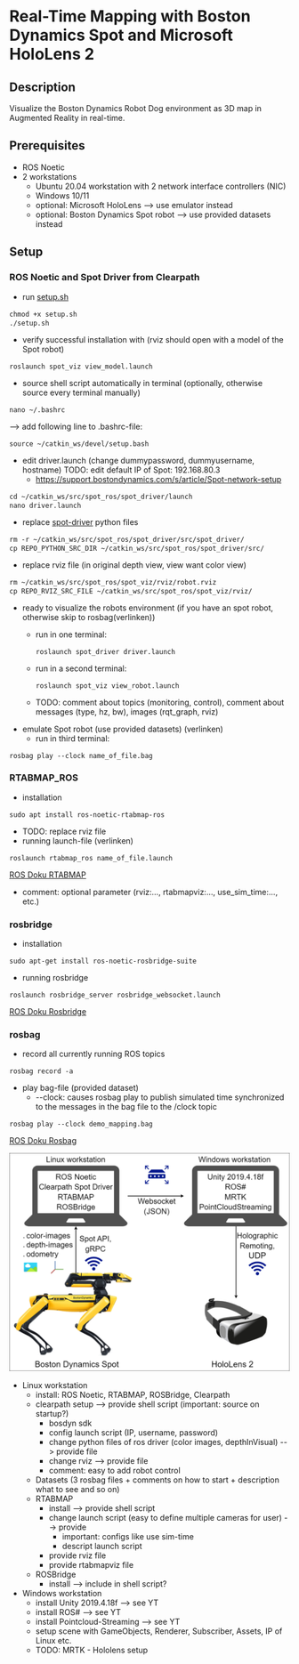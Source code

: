 # Real-Time Mapping with Boston Dynamics Spot and Microsoft HoloLens 2

## Description

Visualize the Boston Dynamics Robot Dog environment as 3D map in Augmented Reality in real-time.

## Prerequisites

* ROS Noetic
* 2 workstations
  * Ubuntu 20.04 workstation with 2 network interface controllers (NIC)
  * Windows 10/11
  * optional: Microsoft HoloLens --> use emulator instead
  * optional: Boston Dynamics Spot robot --> use provided datasets instead

## Setup

### ROS Noetic and Spot Driver from Clearpath

* run [setup.sh](https://github.com/nic-tud/Spot_live_mapping/blob/main/src/setup.sh)

```
chmod +x setup.sh
./setup.sh
```

* verify successful installation with (rviz should open with a model of the Spot robot)

```
roslaunch spot_viz view_model.launch
```

* source shell script automatically in terminal (optionally, otherwise source every terminal manually)

```
nano ~/.bashrc
```

\--> add following line to .bashrc-file:

```
source ~/catkin_ws/devel/setup.bash
```

* edit driver.launch (change dummypassword, dummyusername, hostname) TODO: edit default IP of Spot: 192.168.80.3
  * https://support.bostondynamics.com/s/article/Spot-network-setup

```
cd ~/catkin_ws/src/spot_ros/spot_driver/launch
nano driver.launch
```

* replace [spot-driver](https://github.com/nic-tud/Spot_live_mapping/tree/main/src/python/spot_driver) python files

```
rm -r ~/catkin_ws/src/spot_ros/spot_driver/src/spot_driver/
cp REPO_PYTHON_SRC_DIR ~/catkin_ws/src/spot_ros/spot_driver/src/
```

* replace rviz file (in original depth view, view want color view)

```
rm ~/catkin_ws/src/spot_ros/spot_viz/rviz/robot.rviz
cp REPO_RVIZ_SRC_FILE ~/catkin_ws/src/spot_ros/spot_viz/rviz/
```

* ready to visualize the robots environment (if you have an spot robot, otherwise skip to rosbag(verlinken))
  * run in one terminal:

    ```
    roslaunch spot_driver driver.launch
    ```
  * run in a second terminal:

    ```
    roslaunch spot_viz view_robot.launch
    ```
  * TODO: comment about topics (monitoring, control), comment about messages (type, hz, bw), images (rqt_graph, rviz)
* emulate Spot robot (use provided datasets) (verlinken)
  * run in third terminal:

```
rosbag play --clock name_of_file.bag
```

### RTABMAP_ROS

* installation

```
sudo apt install ros-noetic-rtabmap-ros
```

* TODO: replace rviz file
* running launch-file (verlinken)

```
roslaunch rtabmap_ros name_of_file.launch
```

[ROS Doku RTABMAP](http://wiki.ros.org/rtabmap_ros)

* comment: optional parameter (rviz:..., rtabmapviz:..., use_sim_time:..., etc.)

### rosbridge

* installation

```
sudo apt-get install ros-noetic-rosbridge-suite
```

* running rosbridge

```
roslaunch rosbridge_server rosbridge_websocket.launch
```

[ROS Doku Rosbridge](http://wiki.ros.org/rosbridge_suite/Tutorials/RunningRosbridge)

### rosbag

* record all currently running ROS topics

```
rosbag record -a
```

* play bag-file (provided dataset)
  * \--clock: causes rosbag play to publish simulated time synchronized to the messages in the bag file to the /clock topic

```
rosbag play --clock demo_mapping.bag
```

[ROS Doku Rosbag](https://wiki.ros.org/rosbag/Commandline)

![Setup](docs/images/setup.png)

* Linux workstation
  * install: ROS Noetic, RTABMAP, ROSBridge, Clearpath
  * clearpath setup --> provide shell script (important: source on startup?)
    * bosdyn sdk
    * config launch script (IP, username, password)
    * change python files of ros driver (color images, depthInVisual) --> provide file
    * change rviz --> provide file
    * comment: easy to add robot control
  * Datasets (3 rosbag files + comments on how to start + description what to see and so on)
  * RTABMAP
    * install --> provide shell script
    * change launch script (easy to define multiple cameras for user) --> provide
      * important: configs like use sim-time
      * descript launch script
    * provide rviz file
    * provide rtabmapviz file
  * ROSBridge
    * install --> include in shell script?
* Windows workstation
  * install Unity 2019.4.18f --> see YT
  * install ROS# --> see YT
  * install Pointcloud-Streaming --> see YT
  * setup scene with GameObjects, Renderer, Subscriber, Assets, IP of Linux etc.
  * TODO: MRTK - Hololens setup